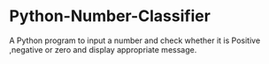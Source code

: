 # Python-Number-Classifier
A Python program to input a number and check whether it is Positive ,negative or zero and display appropriate message.
